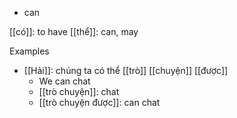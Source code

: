 
- can

[[có]]: to have 
[[thể]]: can, may


Examples
- [[Hải]]: chúng ta có thể [[trò]] [[chuyện]] [[được]]
	- We can chat
	- [[trò chuyện]]: chat
	- [[trò chuyện được]]: can chat